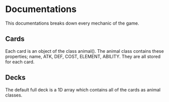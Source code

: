 # Documentations

This documentations breaks down every mechanic of the game.


## Cards

Each card is an object of the class animal(). The animal class contains these properties; name, ATK, DEF, COST, ELEMENT, ABILITY. They are all stored for each card. 


## Decks
The default full deck is a 1D array which contains all of the cards as animal classes.